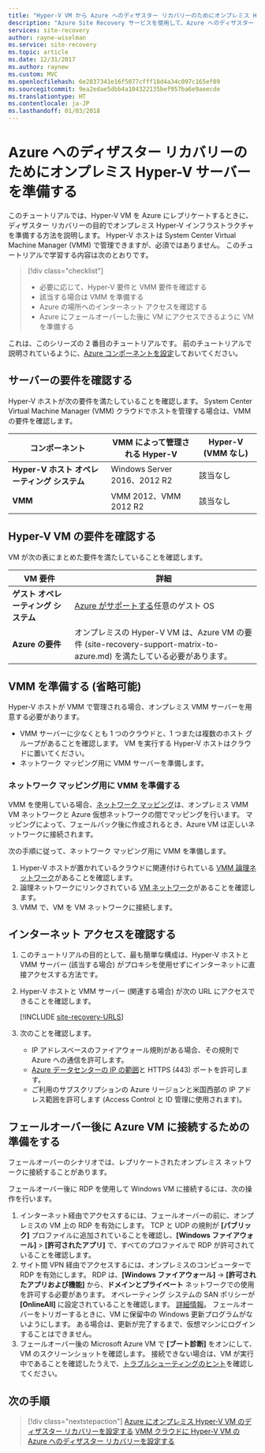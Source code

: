 ```yaml
---
title: "Hyper-V VM から Azure へのディザスター リカバリーのためにオンプレミス Hyper-V サーバーを準備する | Microsoft Docs"
description: "Azure Site Recovery サービスを使用して、Azure へのディザスター リカバリーのために、System Center VMM で管理されていないオンプレミス Hyper-V VM を準備する方法について説明します。"
services: site-recovery
author: rayne-wiselman
ms.service: site-recovery
ms.topic: article
ms.date: 12/31/2017
ms.author: raynew
ms.custom: MVC
ms.openlocfilehash: 6e2837341e16f5077cfff18d4a34c097c165ef09
ms.sourcegitcommit: 9ea2edae5dbb4a104322135bef957ba6e9aeecde
ms.translationtype: HT
ms.contentlocale: ja-JP
ms.lasthandoff: 01/03/2018
---
```

# <a name="prepare-on-premises-hyper-v-servers-for-disaster-recovery-to-azure"></a>Azure へのディザスター リカバリーのためにオンプレミス Hyper-V サーバーを準備する

このチュートリアルでは、Hyper-V VM を Azure にレプリケートするときに、ディザスター リカバリーの目的でオンプレミス Hyper-V インフラストラクチャを準備する方法を説明します。 Hyper-V ホストは System Center Virtual Machine Manager (VMM) で管理できますが、必須ではありません。  このチュートリアルで学習する内容は次のとおりです。

> [!div class="checklist"]
> * 必要に応じて、Hyper-V 要件と VMM 要件を確認する
> * 該当する場合は VMM を準備する
> * Azure の場所へのインターネット アクセスを確認する
> * Azure にフェールオーバーした後に VM にアクセスできるように VM を準備する

これは、このシリーズの 2 番目のチュートリアルです。 前のチュートリアルで説明されているように、[Azure コンポーネントを設定](tutorial-prepare-azure.md)しておいてください。



## <a name="review-server-requirements"></a>サーバーの要件を確認する

Hyper-V ホストが次の要件を満たしていることを確認します。 System Center Virtual Machine Manager (VMM) クラウドでホストを管理する場合は、VMM の要件を確認します。


**コンポーネント** | **VMM によって管理される Hyper-V** | **Hyper-V (VMM なし)**
--- | --- | ---
**Hyper-V ホスト オペレーティング システム** | Windows Server 2016、2012 R2 | 該当なし
**VMM** | VMM 2012、VMM 2012 R2 | 該当なし


## <a name="review-hyper-v-vm-requirements"></a>Hyper-V VM の要件を確認する

VM が次の表にまとめた要件を満たしていることを確認します。

**VM 要件** | **詳細**
--- | ---
**ゲスト オペレーティング システム** | [Azure がサポートする](https://technet.microsoft.com/library/cc794868.aspx)任意のゲスト OS
**Azure の要件** | オンプレミスの Hyper-V VM は、Azure VM の要件 (site-recovery-support-matrix-to-azure.md) を満たしている必要があります。

## <a name="prepare-vmm-optional"></a>VMM を準備する (省略可能)

Hyper-V ホストが VMM で管理される場合、オンプレミス VMM サーバーを用意する必要があります。 

- VMM サーバーに少なくとも 1 つのクラウドと、1 つまたは複数のホスト グループがあることを確認します。 VM を実行する Hyper-V ホストはクラウドに置いてください。
- ネットワーク マッピング用に VMM サーバーを準備します。

### <a name="prepare-vmm-for-network-mapping"></a>ネットワーク マッピング用に VMM を準備する

VMM を使用している場合、[ネットワーク マッピング](site-recovery-network-mapping.md)は、オンプレミス VMM VM ネットワークと Azure 仮想ネットワークの間でマッピングを行います。 マッピングによって、フェールバック後に作成されるとき、Azure VM は正しいネットワークに接続されます。

次の手順に従って、ネットワーク マッピング用に VMM を準備します。

1. Hyper-V ホストが置かれているクラウドに関連付けられている [VMM 論理ネットワーク](https://docs.microsoft.com/system-center/vmm/network-logical)があることを確認します。
2. 論理ネットワークにリンクされている [VM ネットワーク](https://docs.microsoft.com/system-center/vmm/network-virtual)があることを確認します。
3. VMM で、VM を VM ネットワークに接続します。

## <a name="verify-internet-access"></a>インターネット アクセスを確認する

1. このチュートリアルの目的として、最も簡単な構成は、Hyper-V ホストと VMM サーバー (該当する場合) がプロキシを使用せずにインターネットに直接アクセスする方法です。 
2. Hyper-V ホストと VMM サーバー (関連する場合) が次の URL にアクセスできることを確認します。 

    [!INCLUDE [site-recovery-URLS](../../includes/site-recovery-URLS.md)]
    
3. 次のことを確認します。
    - IP アドレスベースのファイアウォール規則がある場合、その規則で Azure への通信を許可します。
    - [Azure データセンターの IP の範囲](https://www.microsoft.com/download/confirmation.aspx?id=41653)と HTTPS (443) ポートを許可します。
    - ご利用のサブスクリプションの Azure リージョンと米国西部の IP アドレス範囲を許可します (Access Control と ID 管理に使用されます)。


## <a name="prepare-to-connect-to-azure-vms-after-failover"></a>フェールオーバー後に Azure VM に接続するための準備をする

フェールオーバーのシナリオでは、レプリケートされたオンプレミス ネットワークに接続することがあります。

フェールオーバー後に RDP を使用して Windows VM に接続するには、次の操作を行います。

1. インターネット経由でアクセスするには、フェールオーバーの前に、オンプレミスの VM 上の RDP を有効にします。 TCP と UDP の規則が **[パブリック]** プロファイルに追加されていることを確認し、**[Windows ファイアウォール]** > **[許可されたアプリ]** で、すべてのプロファイルで RDP が許可されていることを確認します。
2. サイト間 VPN 経由でアクセスするには、オンプレミスのコンピューターで RDP を有効にします。 RDP は、**[Windows ファイアウォール]** -> **[許可されたアプリおよび機能]** から、**ドメインとプライベート** ネットワークでの使用を許可する必要があります。
   オペレーティング システムの SAN ポリシーが **[OnlineAll]** に設定されていることを確認します。 [詳細情報](https://support.microsoft.com/kb/3031135)。 フェールオーバーをトリガーするときに、VM に保留中の Windows 更新プログラムがないようにします。 ある場合は、更新が完了するまで、仮想マシンにログインすることはできません。
3. フェールオーバー後の Microsoft Azure VM で **[ブート診断]** をオンにして、VM のスクリーンショットを確認します。 接続できない場合は、VM が実行中であることを確認したうえで、[トラブルシューティングのヒント](http://social.technet.microsoft.com/wiki/contents/articles/31666.troubleshooting-remote-desktop-connection-after-failover-using-asr.aspx)を確認してください。


## <a name="next-steps"></a>次の手順

> [!div class="nextstepaction"]
> [Azure にオンプレミス Hyper-V VM のディザスター リカバリーを設定する](tutorial-hyper-v-to-azure.md)
> [VMM クラウドに Hyper-V VM の Azure へのディザスター リカバリーを設定する](tutorial-hyper-v-vmm-to-azure.md)
